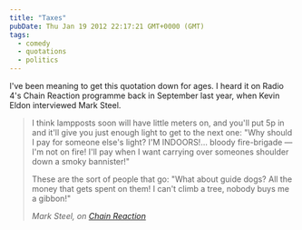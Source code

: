 ```yaml
---
title: "Taxes"
pubDate: Thu Jan 19 2012 22:17:21 GMT+0000 (GMT)
tags:
  - comedy
  - quotations
  - politics
---
```


<p>I've been meaning to get this quotation down for ages. I heard it on Radio 4's Chain Reaction programme back in September last year, when Kevin Eldon interviewed Mark Steel.</p>

<blockquote>
<p>I think lampposts soon will have little meters on, and you'll put 5p in and it'll give you just enough light to get to the next one: &quot;Why should I pay for someone else's light? I'M INDOORS!&#x2026; bloody fire-brigade &#x2014; I'm not on fire! I'll pay when I want carrying over someones shoulder down a smoky bannister!&quot;</p>

<p>These are the sort of people that go: &quot;What about guide dogs? All the money that gets spent on them! I can't climb a tree, nobody buys me a gibbon!&quot;</p>
<cite>Mark Steel, on <a href="http://www.bbc.co.uk/programmes/b013gfnh">Chain Reaction</a></cite>
</blockquote>
